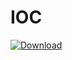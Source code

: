 # IOC

[![Download](https://api.bintray.com/packages/insanusmokrassar/StandardRepository/IOC/images/download.svg) ](https://bintray.com/insanusmokrassar/StandardRepository/IOC/_latestVersion)
